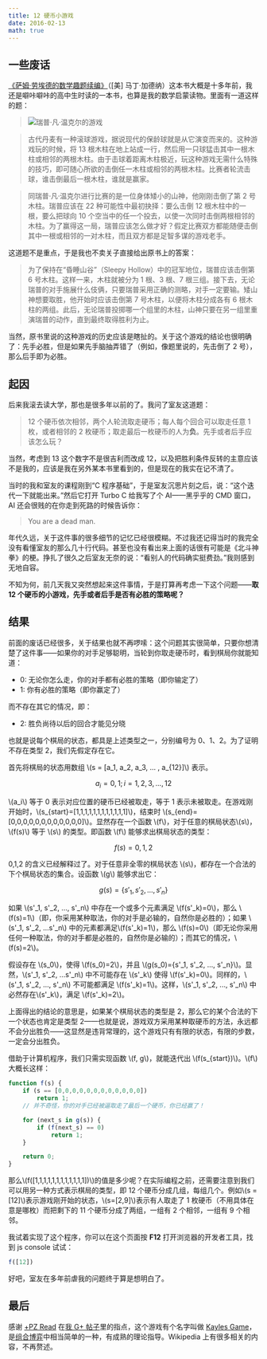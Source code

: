 ```yaml
---
title: 12 硬币小游戏
date: 2016-02-13
math: true
---
```


## 一些废话

[《萨姆·劳埃德的数学趣题续编》](http://book.douban.com/subject/1079701/)（[美] 马丁·加德纳）这本书大概是十多年前，我还是噼咔噼咔的高中生时读的一本书，也算是我的数学启蒙读物。里面有一道这样的题：

> ![](/image/coins-13-bowling.png "瑞普·凡·温克尔的游戏")

> 古代丹麦有一种滚球游戏，据说现代的保龄球就是从它演变而来的。这种游戏玩的时候，将 13 根木柱在地上站成一行，然后用一只球猛击其中一根木柱或相邻的两根木柱。由于击球着距离木柱极近，玩这种游戏无需什么特殊的技巧，即可随心所欲的击倒任一木柱或相邻的两根木柱。比赛者轮流击球，谁击倒最后一根木柱，谁就是赢家。

> 同瑞普·凡·温克尔进行比赛的是一位身体矮小的山神，他刚刚击倒了第 2 号木柱。瑞普应该在 22 种可能性中最初抉择：要么击倒 12 根木柱中的一根，要么把球向 10 个空当中的任一个投去，以使一次同时击倒两根相邻的木柱。为了赢得这一局，瑞普应该怎么做才好？假定比赛双方都能随便击倒其中一根或相邻的一对木柱，而且双方都是足智多谋的游戏老手。

这道题不是重点，于是我也不卖关子直接给出原书上的答案：

> 为了保持在“昏睡山谷”（Sleepy Hollow）中的冠军地位，瑞普应该击倒第 6 号木柱。这样一来，木柱就被分为 1 根、3 根、7 根三组。接下去，无论瑞普的对手施展什么伎俩，只要瑞普采用正确的测略，对手一定要输。矮山神想要取胜，他开始时应该击倒第 7 号木柱，以便将木柱分成各有 6 根木柱的两组。此后，无论瑞普投掷哪一个组里的木柱，山神只要在另一组里重演瑞普的动作，直到最终取得胜利为止。

当然，原书里说的这种游戏的历史应该是瞎扯的。关于这个游戏的结论也很明确了：先手必胜，但是如果先手脑抽弄错了（例如，像题里说的，先击倒了 2 号），那么后手即为必胜。

## 起因

后来我滚去读大学，那也是很多年以前的了。我问了室友这道题：

> 12 个硬币依次相邻，两个人轮流取走硬币；每人每个回合可以取走任意 1 枚，或者相邻的 2 枚硬币；取走最后一枚硬币的人为**负**。先手或者后手应该怎么玩？

当然，考虑到 13 这个数字不是很吉利而改成 12，以及把胜利条件反转的主意应该不是我的，应该是我在另外某本书里看到的，但是现在的我实在记不清了。

当时的我和室友的课程刚到“C 程序基础”，于是室友沉思片刻之后，说：“这个迭代一下就能出来。”然后它打开 Turbo C 给我写了个 AI——黑乎乎的 CMD 窗口，AI 还会很贱的在你走到死路的时候告诉你：

> You are a dead man.

年代久远，关于这件事的很多细节的记忆已经很模糊。不过我还记得当时的我完全没有看懂室友的那么几十行代码。甚至也没有看出来上面的话很有可能是《北斗神拳》的梗。挣扎了很久之后室友无奈的说：“看别人的代码确实挺费劲。”我则感到无地自容。

不知为何，前几天我又突然想起来这件事情，于是打算再考虑一下这个问题——**取 12 个硬币的小游戏，先手或者后手是否有必胜的策略呢？**

## 结果

前面的废话已经很多，关于结果也就不再啰嗦：这个问题其实很简单，只要你想清楚了这件事——如果你的对手足够聪明，当轮到你取走硬币时，看到棋局你就能知道：

- 0: 无论你怎么走，你的对手都有必胜的策略（即你输定了）
- 1: 你有必胜的策略（即你赢定了）

而不存在其它的情况，即：

- 2: 胜负尚待以后的回合才能见分晓

也就是说每个棋局的状态，都具是上述类型之一，分别编号为 0、1、2。为了证明不存在类型 2，我们先假定存在它。

首先将棋局的状态用数组 \\(s = [a_1, a_2, a_3, ... , a_{12}]\\) 表示。

$$a_i=0,1; i=1, 2, 3, ... , 12$$

\\(a_i\\) 等于 0 表示对应位置的硬币已经被取走，等于 1 表示未被取走。在游戏刚开始时，\\(s_{start}=[1,1,1,1,1,1,1,1,1,1,1,1]\\)，结束时 \\(s_{end}=[0,0,0,0,0,0,0,0,0,0,0,0]\\)。显然存在一个函数 \\(f\\)，对于任意的棋局状态\\(s\\)，\\(f(s)\\) 等于 \\(s\\) 的类型。即函数 \\(f\\) 能够求出棋局状态的类型：

$$f(s)=0,1,2$$

0,1,2 的含义已经解释过了。对于任意非全零的棋局状态 \\(s\\)，都存在一个合法的下个棋局状态的集合。设函数 \\(g\\) 能够求出它：

$$g(s)=\{s'_1, s'_2, ..., s'_n\}$$

如果 \\(s'_1, s'_2, ..., s'_n\\) 中存在一个或多个元素满足 \\(f(s'_k)=0\\)，那么 \\(f(s)=1\\)（即，你采用某种取法，你的对手是必输的，自然你是必胜的）；如果 \\(s'_1, s'_2, ...s'_n\\) 中的元素都满足\\(f(s'_k)=1\\)，那么 \\(f(s)=0\\)（即无论你采用任何一种取法，你的对手都是必胜的，自然你是必输的）；而其它的情况，\\(f(s)=2\\)。

假设存在 \\(s_0\\)，使得 \\(f(s_0)=2\\)，并且 \\(g(s_0)=\{s'_1, s'_2, ..., s'_n\}\\)。显然，\\(s'_1, s'_2, ...s'_n\\) 中不可能存在 \\(s'_k\\) 使得 \\(f(s'_k)=0\\)。同样的，\\(s'_1, s'_2, ..., s'_n\\) 不可能都满足 \\(f(s'_k)=1\\)。这样，\\(s'_1, s'_2, ..., s'_n\\) 中必然存在\\(s'_k\\)，满足 \\(f(s'_k)=2\\)。

上面得出的结论的意思是，如果某个棋局状态的类型是 2，那么它的某个合法的下一个状态也肯定是类型 2——也就是说，游戏双方采用某种取硬币的方法，永远都不会分出胜负——这显然是违背常理的，这个游戏只有有限的状态，有限的步数，一定会分出胜负。

借助于计算机程序，我们只需实现函数 \\(f, g\\)，就能迭代出 \\(f(s_{start})\\)。\\(f\\) 大概长这样：

```javascript
function f(s) {
    if (s == [0,0,0,0,0,0,0,0,0,0,0,0])
        return 1;
    // 并不奇怪，你的对手已经被逼取走了最后一个硬币，你已经赢了！

    for (next_s in g(s)) {
        if (f(next_s) == 0)
            return 1;
    }

    return 0;
}
```

那么\\(f([1,1,1,1,1,1,1,1,1,1,1,1])\\)的值是多少呢？在实际编程之前，还需要注意到我们可以用另一种方式表示棋局的类型，即 12 个硬币分成几组，每组几个。例如\\(s = [12]\\)表示游戏刚开始的状态，\\(s=[2,9]\\)表示有人取走了 1 枚硬币（不用具体在意是哪枚）而把剩下的 11 个硬币分成了两组，一组有 2 个相邻，一组有 9 个相邻。

我试着实现了这个程序，你可以在这个页面按 **F12** 打开浏览器的开发者工具，找到 js console 试试：

```javascript
f([12])
```

好吧，室友在多年前虐我的问题终于算是想明白了。

## 最后

感谢 [+PZ Read](https://plus.google.com/u/0/107552441700509994147) 在[我 G+ 帖子](https://plus.google.com/u/0/+MichiruMorishita/posts/2yymPYDHMNG)里的指点，这个游戏有个名字叫做 [Kayles Game](https://en.wikipedia.org/wiki/Kayles)，是[组合博弈](https://en.wikipedia.org/wiki/Combinatorial_game_theory)中相当简单的一种，有成熟的理论指导。Wikipedia 上有很多相关的内容，不再赘述。

<script src="/script/12_coins_game.js"></script>
